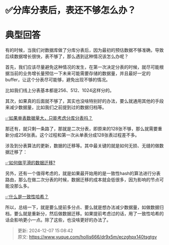 # ✅分库分表后，表还不够怎么办？

# 典型回答
有的时候，当我们对数据库做了分库分表后，因为最初的预估数据不够准确，导致后续数据增长很快，表不够了，那么遇到这种情况该怎么办呢？



首先，我们应该尽量避免这种情况的发生，在第一次决定分表的时候，就尽可能根据当前的业务增长量预估一下未来可能需要存储的数据量，并且最好一定的buffer，让这个分表尽可能够，避免出现不够的情况。



比如我们线上分表基本都是256、512、1024这样分的。



其次，如果真的后面就不够了，其实也没啥特别好的办法，要么就通用其他的手段来减少数据量，比如我们之前提到过的数据归档等。



[✅如果单表数据量大，只能考虑分库分表吗？](https://www.yuque.com/hollis666/dr9x5m/dk6tpttlf2aex9ap)



那还有，就只剩一条路了，那就是二次分表，即原来的128张不够，那么就需要重新分成256张表。这个过程和第一次从单表分成128张表过程差不多。



涉及到分表算法的更新，数据的迁移等。其中最关键的就是如何无损、无缝的做数据迁移了：



[✅如何做平滑的数据迁移?](https://www.yuque.com/hollis666/dr9x5m/vgar5hckwt0g9lrw)



另外，还有一个值得考虑的，就是如果最开始用的是一致性hash的算法进行分表路由，那么在做二次分表的时候，数据迁移的成本就会低很多，因为影响的节点可能没那么多。



[✅什么是一致性哈希？](https://www.yuque.com/hollis666/dr9x5m/hgx0twgg4t7nqg6v)



所以，总结一下，就是要么提前多分点、要么就是想办法减少数据量，如做数据归档，要么就是重新分，然后做数据迁移。如果提前考虑过的话，用了一致性哈希的话会影响更小一点。除了这些，也没啥更好的办法了。



> 更新: 2024-12-07 15:08:42  
> 原文: <https://www.yuque.com/hollis666/dr9x5m/eczghpx140tsgtgv>